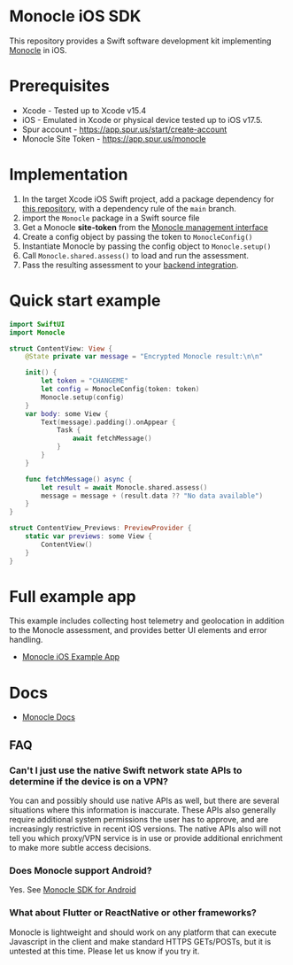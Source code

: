 # Monocle iOS SDK

This repository provides a Swift software development kit implementing [Monocle](https://spur.us/monocle/) in iOS.  

# Prerequisites
* Xcode - Tested up to Xcode v15.4
* iOS - Emulated in Xcode or physical device tested up to iOS v17.5.
* Spur account - https://app.spur.us/start/create-account
* Monocle Site Token - https://app.spur.us/monocle

# Implementation
1. In the target Xcode iOS Swift project, add a package dependency for [this repository](https://github.com/spurintel/monocle-sdk-ios), with a dependency rule of the `main` branch.
2. import the `Monocle` package in a Swift source file 
3. Get a Monocle **site-token** from the [Monocle management interface](https://app.spur.us/monocle)
4. Create a config object by passing the token to `MonocleConfig()`
5. Instantiate Monocle by passing the config object to `Monocle.setup()`
6. Call `Monocle.shared.assess()` to load and run the assessment.
7. Pass the resulting assessment to your [backend integration](https://docs.spur.us/monocle?id=backend-integration).

# Quick start example
```swift
import SwiftUI
import Monocle

struct ContentView: View {
    @State private var message = "Encrypted Monocle result:\n\n"

    init() {
        let token = "CHANGEME"
        let config = MonocleConfig(token: token)
        Monocle.setup(config)
    }
    var body: some View {
        Text(message).padding().onAppear {
            Task {
                await fetchMessage()
            }
        }
    }

    func fetchMessage() async {
        let result = await Monocle.shared.assess()
        message = message + (result.data ?? "No data available")
    }
}

struct ContentView_Previews: PreviewProvider {
    static var previews: some View {
        ContentView()
    }
}
```

# Full example app
This example includes collecting host telemetry and geolocation in addition to the Monocle assessment, and provides better UI elements and error handling.
* [Monocle iOS Example App](https://github.com/spurintel/monocle-example-ios)

# Docs
* [Monocle Docs](https://docs.spur.us/monocle)

## FAQ

### Can't I just use the native Swift network state APIs to determine if the device is on a VPN?

   You can and possibly should use native APIs as well, but there are several situations where this information is inaccurate.  These APIs also generally require additional system permissions the user has to approve, and are increasingly restrictive in recent iOS versions.  The native APIs also will not tell you which proxy/VPN service is in use or provide additional enrichment to make more subtle access decisions.  

### Does Monocle support Android?
   Yes. See [Monocle SDK for Android](https://github.com/spurintel/monocle-sdk-android)

### What about Flutter or ReactNative or other frameworks?
   Monocle is lightweight and should work on any platform that can execute Javascript in the client and make standard HTTPS GETs/POSTs, but it is untested at this time.  Please let us know if you try it.
